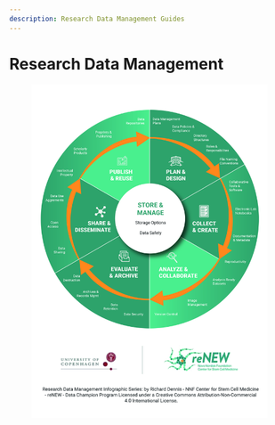 ```yaml
---
description: Research Data Management Guides
---
```


# Research Data Management



<div data-full-width="true">

<figure><img src="../.gitbook/assets/Research Data Management Life Cycle - reNEW.jpeg" alt=""><figcaption></figcaption></figure>

</div>
